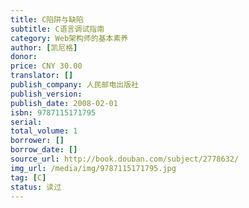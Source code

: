```yaml
---
title: C陷阱与缺陷
subtitle: C语言调试指南
category: Web架构师的基本素养
author: [凯尼格]
donor: 
price: CNY 30.00
translator: []
publish_company: 人民邮电出版社
publish_version: 
publish_date: 2008-02-01
isbn: 9787115171795
serial: 
total_volume: 1
borrower: []
borrow_date: []
source_url: http://book.douban.com/subject/2778632/
img_url: /media/img/9787115171795.jpg
tag: [C]
status: 读过
---
```

